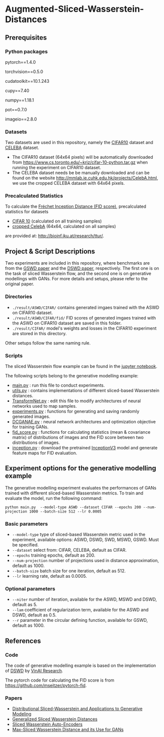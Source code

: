 # Augmented-Sliced-Wasserstein-Distances

## Prerequisites

### Python packages
pytorch==1.4.0

torchvision==0.5.0

cudatoolkit==10.1.243

cupy==7.40

numpy==1.18.1

pot==0.7.0

imageio==2.8.0
### Datasets
Two datasets are used in this repository, namely the [CIFAR10](http://citeseerx.ist.psu.edu/viewdoc/download?doi=10.1.1.222.9220&rep=rep1&type=pdf) dataset and [CELEBA](http://openaccess.thecvf.com/content_iccv_2015/html/Liu_Deep_Learning_Face_ICCV_2015_paper.html) dataset.
- The CIFAR10 dataset (64x64 pixels) will be automatically downloaded from https://www.cs.toronto.edu/~kriz/cifar-10-python.tar.gz when running the experiment on CIFAR10 dataset. 
- The CELEBA dataset needs be be manually downloaded and can be found on the website http://mmlab.ie.cuhk.edu.hk/projects/CelebA.html, we use the cropped CELEBA dataset with 64x64 pixels.

### Precalculated Statistics

To calculate the [Fréchet Inception Distance (FID score)](https://arxiv.org/abs/1706.08500), precalculated statistics for datasets

- [CIFAR 10](http://bioinf.jku.at/research/ttur/ttur_stats/fid_stats_cifar10_train.npz) (calculated on all training samples)
- [cropped CelebA](http://bioinf.jku.at/research/ttur/ttur_stats/fid_stats_celeba.npz) (64x64, calculated on all samples)

are provided at: http://bioinf.jku.at/research/ttur/.
## Project & Script Descriptions
Two experiments are included in this repository, where benchmarks are from the [GSWD paper](http://papers.nips.cc/paper/8319-generalized-sliced-wasserstein-distances) and the [DSWD paper](https://arxiv.org/pdf/2002.07367.pdf), respectively. The first one is on the task of sliced Wasserstein flow, and the second one is on generative modellings with GANs. For more details and setups, please refer to the original paper.

### Directories
- ```./result/ASWD/CIFAR/``` contains generated imgaes trained with the ASWD on CIFAR10 dataset.
- ```./result/ASWD/CIFAR/fid/``` FID scores of generated imgaes trained with the ASWD on CIFAR10 dataset are saved in this folder.
- ```./result/CIFAR/``` model's weights and losses in the CIFAR10 experiment are stored in this directory.

Other setups follow the same naming rule.

### Scripts
The sliced Wasserstein flow example can be found in the [jupyter notebook](https://github.com/xiongjiechen/ASWD/blob/master/Sliced%20Waaserstein%20Flow.ipynb).

The following scripts belong to the generative modelling example:
- [main.py](https://anonymous.4open.science/repository/e55153b2-70be-4089-9362-1443ddfaece4/main.py) : run this file to conduct experiments.
- [utils.py](https://anonymous.4open.science/repository/e55153b2-70be-4089-9362-1443ddfaece4/utils.py) : contains implementations of different sliced-based Wasserstein distances.
- [TransformNet.py](https://anonymous.4open.science/repository/e55153b2-70be-4089-9362-1443ddfaece4/TransformNet.py) : edit this file to modify architectures of neural networks used to map samples. 
- [experiments.py](https://anonymous.4open.science/repository/e55153b2-70be-4089-9362-1443ddfaece4/experiments.py) : functions for generating and saving randomly generated images.
- [DCGANAE.py](https://anonymous.4open.science/repository/e55153b2-70be-4089-9362-1443ddfaece4/DCGANAE.py) : neural network architectures and optimization objective for training GANs.
- [fid_score.py](https://anonymous.4open.science/repository/e55153b2-70be-4089-9362-1443ddfaece4/id_score.py) : functions for calculating statistics (mean & covariance matrix) of distributions of images and the FID score between two distributions of images.
- [inception.py](https://anonymous.4open.science/repository/e55153b2-70be-4089-9362-1443ddfaece4/inception.py) : download the pretrained [InceptionV3](https://www.cv-foundation.org/openaccess/content_cvpr_2016/html/Szegedy_Rethinking_the_Inception_CVPR_2016_paper.html) model and generate feature maps for FID evaluation.
## Experiment options for the generative modelling example
The generative modelling experiment evaluates the performances of GANs trained with different sliced-based Wasserstein metrics. To train and evaluate the model, run the following command:

```
python main.py  --model-type ASWD --dataset CIFAR --epochs 200 --num-projection 1000 --batch-size 512 --lr 0.0005
```

### Basic parameters
- ```--model-type``` type of sliced-based Wasserstein metric used in the experiment, available options: ASWD, DSWD, SWD, MSWD, GSWD. Must be specified.
- ```--dataset``` select from: CIFAR, CELEBA, default as CIFAR.
- ```--epochs``` training epochs, default as 200.
- ```--num-projection``` number of projections used in distance approximation, default as 1000.
- ```--batch-size``` batch size for one iteration, default as 512.
- ```--lr``` learning rate, default as 0.0005.

### Optional parameters

- ```--niter``` number of iteration, available for the ASWD, MSWD and DSWD, default as 5.
- ```--lam``` coefficient of regularization term, available for the ASWD and DSWD, default as 0.5.
- ```--r``` parameter in the circular defining function, available for GSWD, default as 1000.

## References 
### Code
The code of generative modelling example is based on the implementation of [DSWD](https://github.com/VinAIResearch/DSW) by [VinAI Research](https://github.com/VinAIResearch).

The pytorch code for calculating the FID score is from https://github.com/mseitzer/pytorch-fid.

### Papers
- [Distributional Sliced-Wasserstein and Applications to Generative Modeling](https://arxiv.org/pdf/2002.07367.pdf)
- [Generalized Sliced Wasserstein Distances](http://papers.nips.cc/paper/8319-generalized-sliced-wasserstein-distances)
- [Sliced Wasserstein Auto-Encoders](https://openreview.net/forum?id=H1xaJn05FQ)
- [Max-Sliced Wasserstein Distance and its Use for GANs](http://openaccess.thecvf.com/content_CVPR_2019/html/Deshpande_Max-Sliced_Wasserstein_Distance_and_Its_Use_for_GANs_CVPR_2019_paper.html)
